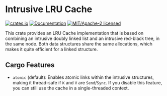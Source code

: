 Intrusive LRU Cache
===================

[![crates.io](https://img.shields.io/crates/v/intrusive-lru-cache.svg)](https://crates.io/crates/intrusive-lru-cache)
[![Documentation](https://docs.rs/intrusive-lru-cache/badge.svg)](https://docs.rs/intrusive-lru-cache)
[![MIT/Apache-2 licensed](https://img.shields.io/crates/l/intrusive-lru-cache.svg)](./LICENSE-Apache)

This crate provides an LRU Cache implementation that is based on combining an intrusive doubly linked list and an intrusive red-black tree,
in the same node. Both data structures share the same allocations, which makes it quite efficient for a linked structure.

## Cargo Features
- `atomic` (default): Enables atomic links within the intrusive structures, making it thread-safe if
    `K` and `V` are `Send`/`Sync`. If you disable this feature, you can still use the cache in a single-threaded context.